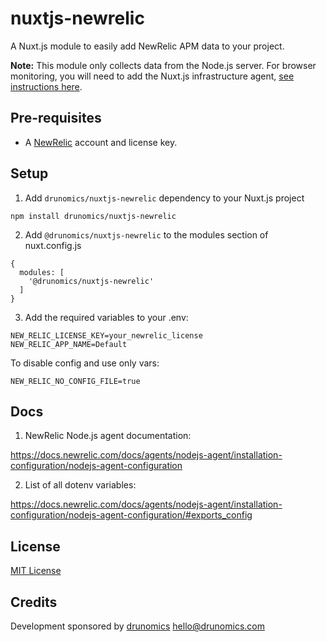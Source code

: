 # nuxtjs-newrelic
A Nuxt.js module to easily add NewRelic APM data to your project.

**Note:** This module only collects data from the Node.js server. For browser monitoring, you will need to add the Nuxt.js infrastructure agent, [see instructions here](https://docs.newrelic.com/docs/infrastructure/host-integrations/host-integrations-list/nuxt-js-integration/).

## Pre-requisites

* A [NewRelic](https://newrelic.com) account and license key.

## Setup

1. Add `drunomics/nuxtjs-newrelic` dependency to your Nuxt.js project
```
npm install drunomics/nuxtjs-newrelic
```

2. Add `@drunomics/nuxtjs-newrelic` to the modules section of nuxt.config.js
```
{
  modules: [
    '@drunomics/nuxtjs-newrelic'
  ]
}
```

3. Add the required variables to your .env:
```
NEW_RELIC_LICENSE_KEY=your_newrelic_license
NEW_RELIC_APP_NAME=Default
```

To disable config and use only vars:
```
NEW_RELIC_NO_CONFIG_FILE=true
```

## Docs
1. NewRelic Node.js agent documentation:

https://docs.newrelic.com/docs/agents/nodejs-agent/installation-configuration/nodejs-agent-configuration

2. List of all dotenv variables:

https://docs.newrelic.com/docs/agents/nodejs-agent/installation-configuration/nodejs-agent-configuration/#exports_config

## License

[MIT License](./LICENSE)

## Credits

Development sponsored by [drunomics](https://drunomics.com) <hello@drunomics.com>
